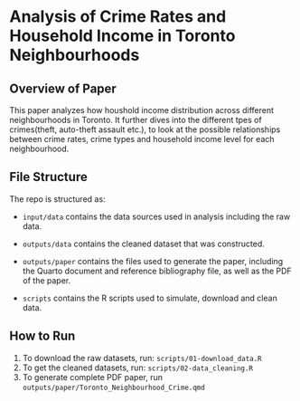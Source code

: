 # Analysis of Crime Rates and Household Income in Toronto Neighbourhoods

## Overview of Paper

This paper analyzes how houshold income distribution across different neighbourhoods in Toronto. It further dives into the different tpes of crimes(theft, auto-theft assault etc.), to look at the possible relationships between crime rates, crime types and household income level for each neighbourhood.

## File Structure

The repo is structured as:

-   `input/data` contains the data sources used in analysis including the raw data.

-   `outputs/data` contains the cleaned dataset that was constructed.

-   `outputs/paper` contains the files used to generate the paper, including the Quarto document and reference bibliography file, as well as the PDF of the paper. 

-   `scripts` contains the R scripts used to simulate, download and clean data.

## How to Run

1.  To download the raw datasets, run: `scripts/01-download_data.R` 
2.  To get the cleaned datasets, run: `scripts/02-data_cleaning.R`
3.  To generate complete PDF paper, run `outputs/paper/Toronto_Neighbourhood_Crime.qmd`